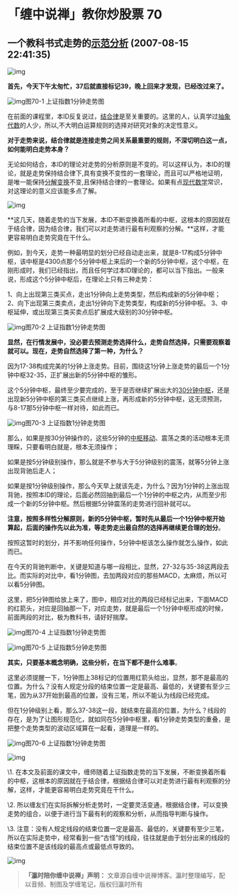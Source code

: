 # 「缠中说禅」教你炒股票 70

## **一个教科书式走势的[示范分析](https://www.zhihu.com/search?q=示范分析&search_source=Entity&hybrid_search_source=Entity&hybrid_search_extra={"sourceType"%3A"article"%2C"sourceId"%3A327249901}) (2007-08-15 22:41:35)**

![img](70-%E4%B8%80%E4%B8%AA%E6%95%99%E7%A7%91%E4%B9%A6%E5%BC%8F%E8%B5%B0%E5%8A%BF%E7%9A%84%E7%A4%BA%E8%8C%83%E5%88%86%E6%9E%90.assets/v2-07bba48613b4ea324e195ad2dfbdfa6c_r.jpg)


**首先，今天下午太匆忙，37后就直接标记39，晚上回来才发现，已经改过来了。**

![img](70-%E4%B8%80%E4%B8%AA%E6%95%99%E7%A7%91%E4%B9%A6%E5%BC%8F%E8%B5%B0%E5%8A%BF%E7%9A%84%E7%A4%BA%E8%8C%83%E5%88%86%E6%9E%90.assets/v2-f0f02951d07794e79de59a82eeedee01_r.jpg)图70-1 上证指数1分钟走势图



在前面的课程里，本ID反复说过，[结合律](https://www.zhihu.com/search?q=结合律&search_source=Entity&hybrid_search_source=Entity&hybrid_search_extra={"sourceType"%3A"article"%2C"sourceId"%3A327249901})是至关重要的。这里的人，认真学过[抽象代数](https://www.zhihu.com/search?q=抽象代数&search_source=Entity&hybrid_search_source=Entity&hybrid_search_extra={"sourceType"%3A"article"%2C"sourceId"%3A327249901})的人少，所以,不大明白运算规则的选择对研究对象的决定性意义。

**对于走势来说，结合律就是连接走势之间关系最重要的规则，不深切明白这一点，如何能明白走势本身？**

无论如何结合，本ID的理论对走势的分析原则是不变的。可以这样认为，本ID的理论，就是走势保持结合律下,具有变换不变性的一套理论，而且可以严格地证明，是唯一能保持[分解变换](https://www.zhihu.com/search?q=分解变换&search_source=Entity&hybrid_search_source=Entity&hybrid_search_extra={"sourceType"%3A"article"%2C"sourceId"%3A327249901})不变,且保持结合律的一套理论。如果有点[现代数学](https://www.zhihu.com/search?q=现代数学&search_source=Entity&hybrid_search_source=Entity&hybrid_search_extra={"sourceType"%3A"article"%2C"sourceId"%3A327249901})常识，对这理论的意义应该能多点了解。

![img](70-%E4%B8%80%E4%B8%AA%E6%95%99%E7%A7%91%E4%B9%A6%E5%BC%8F%E8%B5%B0%E5%8A%BF%E7%9A%84%E7%A4%BA%E8%8C%83%E5%88%86%E6%9E%90.assets/v2-61c9a11291b4daf851c88df8a0f590d9_r.jpg)


**这几天，随着走势的当下发展，本ID不断变换着所看的中枢，这根本的原因就在于结合律，因为结合律，我们可以对走势进行最有利观察的分解。**这样，才能更容易明白走势究竟在干什么。

例如，到今天，走势一种最明显的划分已经自动走出来，就是8-17构成5分钟中枢，该中枢是4300点那个5分钟中枢上来后的一个新的5分钟中枢，这个中枢，在刚形成时，我们已经指出，而且任何学过本ID理论的，都可以当下指出。一般来说，形成这个5分钟中枢后，在理论上只有三种走势：

1、向上出现第三类买点，走出1分钟向上走势类型，然后构成新的5分钟中枢；
2、向下出现第三类卖点，走出1分钟向下走势类型，构成新的5分钟中枢。
3、中枢延伸，或出现第三类买卖点后扩展成大级别的30分钟中枢。

![img](70-%E4%B8%80%E4%B8%AA%E6%95%99%E7%A7%91%E4%B9%A6%E5%BC%8F%E8%B5%B0%E5%8A%BF%E7%9A%84%E7%A4%BA%E8%8C%83%E5%88%86%E6%9E%90.assets/v2-58ca897efb0c14309adf012ed6adb515_r.jpg)图70-2 上证指数1分钟走势图



**显然，在行情发展中，没必要去预测走势选择什么，走势自然选择，只需要观察着就可以。现在，走势自然选择了第一种，为什么？**

因为17-38构成完美的1分钟上涨走势。目前，围绕这1分钟上涨走势的最后一个1分钟中枢32-35，正扩展出新的5分钟中枢的雏形。

这个5分钟中枢，最终至少要完成的，至于是否继续扩展出大的[30分钟中枢](https://www.zhihu.com/search?q=30分钟中枢&search_source=Entity&hybrid_search_source=Entity&hybrid_search_extra={"sourceType"%3A"article"%2C"sourceId"%3A327249901})，还是出现新5分钟中枢的第三类买点继续上涨，再形成新的5分钟中枢，这无须预测，与8-17那5分钟中枢一样对待，如此而已。

![img](70-%E4%B8%80%E4%B8%AA%E6%95%99%E7%A7%91%E4%B9%A6%E5%BC%8F%E8%B5%B0%E5%8A%BF%E7%9A%84%E7%A4%BA%E8%8C%83%E5%88%86%E6%9E%90.assets/v2-5f0c2d1a6814c5b46eb18b8cd3fbf18d_r.jpg)图70-3 上证指数1分钟走势图



那么，如果是按30分钟操作的，这些5分钟的[中枢移动](https://www.zhihu.com/search?q=中枢移动&search_source=Entity&hybrid_search_source=Entity&hybrid_search_extra={"sourceType"%3A"article"%2C"sourceId"%3A327249901})、震荡之类的活动根本无须理睬，只要看明白就是，根本无须操作；

如果是按5分钟级别操作，那么就是不参与大于5分钟级别的震荡，就等5分钟上涨出现背驰后走人；

如果是按1分钟级别操作，那么今天早上就该先走，为什么？因为1分钟的上涨出现背驰，按照本ID的理论，后面必然回抽到最后一个1分钟的中枢之内，从而至少形成一个新的5分钟中枢。然后根据5分钟震荡的走势进行回补就可以。

**注意，按照多样性分解原则，新的5分钟中枢，暂时先从最后一个1分钟中枢开始算起，后面的操作先以此为准，等走势走出最自然的选择再继续更合理的划分**。

按照这暂时的划分，并不影响任何操作，5分钟中枢该怎么操作就怎么操作，如此而已。

在今天的背驰判断中，关键是知道与哪一段相比，显然，27-32与35-38这两段去比。而实际的对比中，看1分钟图，去加两段对应的那些MACD，太麻烦，所以可以看5分钟图。

这里，把5分钟图给放上来了，图中，相应对比的两段已经标记出来，下面MACD的红箭头，对应是回抽那一下，对应走势，就是最后一个1分钟中枢形成的时候，前面两段的对比，极为教科书，请好好揣摩。

![img](70-%E4%B8%80%E4%B8%AA%E6%95%99%E7%A7%91%E4%B9%A6%E5%BC%8F%E8%B5%B0%E5%8A%BF%E7%9A%84%E7%A4%BA%E8%8C%83%E5%88%86%E6%9E%90.assets/v2-c470885059b15f5cc6a3e734216ca752_r.jpg)图70-4 上证指数1分钟走势图

![img](70-%E4%B8%80%E4%B8%AA%E6%95%99%E7%A7%91%E4%B9%A6%E5%BC%8F%E8%B5%B0%E5%8A%BF%E7%9A%84%E7%A4%BA%E8%8C%83%E5%88%86%E6%9E%90.assets/v2-8454759a3e6ee29162380687cd72cc88_r.jpg)图70-5 上证指数5分钟走势图



**其实，只要基本概念明确，这些分析，在当下都不是什么难事**。

这里必须提醒一下，1分钟图上38标记的位置用红箭头给出，显然，那不是最高的位置。为什么？没有人规定分段的结束位置一定是最高、最低的，关键要有至少三笔，因为从37开始到最高的位置，没有三笔，所以不能认为线段已经完成。

但在1分钟级别上看，那么37-38这一段，就结束在最高的位置，为什么？线段的存在，是为了让图形规范化，就如同在5分钟中枢里，看1分钟走势类型的重叠，是把整个走势类型的波动区域算在一起看，道理是一样的。

![img](70-%E4%B8%80%E4%B8%AA%E6%95%99%E7%A7%91%E4%B9%A6%E5%BC%8F%E8%B5%B0%E5%8A%BF%E7%9A%84%E7%A4%BA%E8%8C%83%E5%88%86%E6%9E%90.assets/v2-47613092cc9a9474233d3a6719d18ed6_r.jpg)图70-6 上证指数1分钟走势图

![img](70-%E4%B8%80%E4%B8%AA%E6%95%99%E7%A7%91%E4%B9%A6%E5%BC%8F%E8%B5%B0%E5%8A%BF%E7%9A%84%E7%A4%BA%E8%8C%83%E5%88%86%E6%9E%90.assets/v2-bb478b45b2c4641c6afde5a0b2d6c851_r.jpg)



\1. 在本文及前面的课文中，缠师随着上证指数走势的当下发展，不断变换着所看的中枢，这根本的原因就在于结合律，根据结合律可以对走势进行最有利观察的分解，这样，才能更容易明白走势究竟在干什么。

\2. 所以缠友们在实际拆解分析走势时，一定要灵活变通，根据结合律，可以变换走势的组合，以便于进行当下最有利的观察和分析，从而指导判断与操作。

\3. 注意：没有人规定线段的结束位置一定是最高、最低的，关键要有至少三笔，所以在实际走势中，经常看到一些“古怪”的线段，往往就是由于划分出来的线段的结束位置不是该线段的最高点或最低点导致的。

![img](70-%E4%B8%80%E4%B8%AA%E6%95%99%E7%A7%91%E4%B9%A6%E5%BC%8F%E8%B5%B0%E5%8A%BF%E7%9A%84%E7%A4%BA%E8%8C%83%E5%88%86%E6%9E%90.assets/v2-baf883f1aa4b08e79382bdbf367073f7_r.jpg)

> **「瀛时陪你缠中说禅」声明：**
> 文章源自缠中说禅博客。瀛时整理编写，配以音频、制图及学缠笔记，版权归瀛时所有